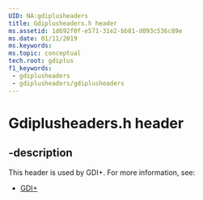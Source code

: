 ```yaml
---
UID: NA:gdiplusheaders
title: Gdiplusheaders.h header
ms.assetid: 1d692f0f-e571-31e2-bb81-d093c536c89e
ms.date: 01/11/2019
ms.keywords: 
ms.topic: conceptual
tech.root: gdiplus
f1_keywords:
 - gdiplusheaders
 - gdiplusheaders/gdiplusheaders
---
```


# Gdiplusheaders.h header


## -description

This header is used by GDI+. For more information, see:

- [GDI+](../_gdiplus/index.md)

